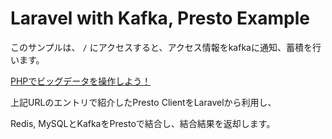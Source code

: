 # Laravel with Kafka, Presto Example

このサンプルは、 `/` にアクセスすると、アクセス情報をkafkaに通知、蓄積を行います。  

[PHPでビッグデータを操作しよう！](http://ytake.hateblo.jp/entry/2017/09/19/001155) 

上記URLのエントリで紹介したPresto ClientをLaravelから利用し、

Redis, MySQLとKafkaをPrestoで結合し、結合結果を返却します。


